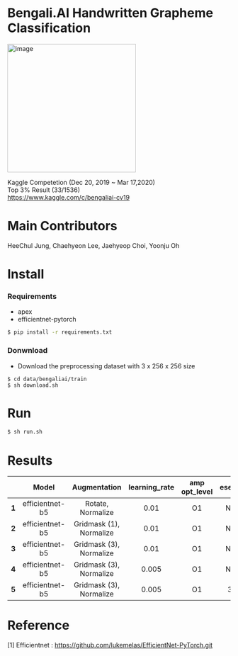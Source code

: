 # Bengali.AI Handwritten Grapheme Classification  
<img width="290" alt="image" src="https://user-images.githubusercontent.com/52495256/75094244-be24e600-55cc-11ea-9e11-a4b915964226.png">  

Kaggle Competetion (Dec 20, 2019  ~ Mar 17,2020)  
Top 3% Result (33/1536)  
https://www.kaggle.com/c/bengaliai-cv19  

# Main Contributors  
HeeChul Jung, Chaehyeon Lee, Jaehyeop Choi, Yoonju Oh  

# Install  
### Requirements  
  - apex  
  - efficientnet-pytorch  
```bash
$ pip install -r requirements.txt
```
### Donwnload  
  - Download the preprocessing dataset with 3 x 256 x 256 size
```
$ cd data/bengaliai/train
$ sh download.sh
```  

# Run  
```bash
$ sh run.sh
```  



#  Results  

|   | Model            |Augmentation      | learning_rate       | amp opt_level |esemble  | Accuracy |
|:--:|:----------------:|:----------------:|:----------------:|:-------------:|:--------:|:-------:|
|**1**|  efficientnet-b5 |  Rotate, Normalize | 0.01                | O1      |None        |  0.9736  |
|**2**|  efficientnet-b5 |  Gridmask (1), Normalize| 0.01         | O1      |None        |  0.9815  |
|**3**|  efficientnet-b5 |  Gridmask (3), Normalize| 0.01       | O1      |None        |  0.9831  |
|**4**|  efficientnet-b5 |  Gridmask (3), Normalize| 0.005    | O1      |None        |  0.9839  |
|**5**|  efficientnet-b5 |  Gridmask (3), Normalize            | 0.005          | O1      |3+4      | **0.9841**   |  


# Reference  
[1] Efficientnet : https://github.com/lukemelas/EfficientNet-PyTorch.git  

